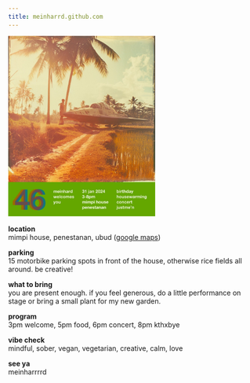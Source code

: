```yaml
---
title: meinharrd.github.com
---
```


<a href="meinhard46.jpg"><img src="meinhard46.jpg" width="300" /></a>

**location**<br />
mimpi house, penestanan, ubud ([google maps](https://maps.app.goo.gl/J1L32fFBJU4RyNn5A))

**parking**<br />
15 motorbike parking spots in front of the house, otherwise rice fields all around. be creative!

**what to bring**<br />
you are present enough. if you feel generous, do a little performance on stage or bring a small plant for my new garden.

**program**<br />
3pm welcome, 5pm food, 6pm concert, 8pm kthxbye

**vibe check**<br />
mindful, sober, vegan, vegetarian, creative, calm, love

**see ya**<br />
meinharrrrd
